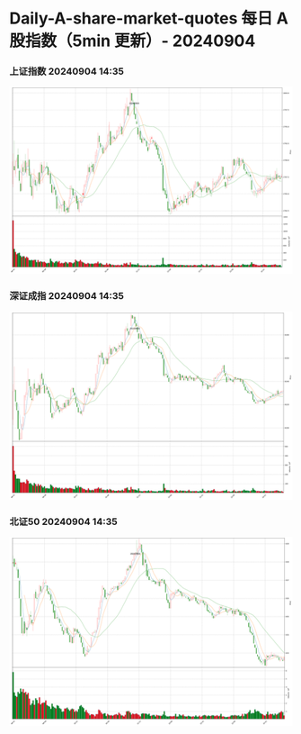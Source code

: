 
# Daily-A-share-market-quotes 每日 A 股指数（5min 更新）- 20240904

### 上证指数 20240904 14:35
![](./fig/2024/9/20240904-sh000001.png)

### 深证成指 20240904 14:35
![](./fig/2024/9/20240904-sz399001.png)

### 北证50 20240904 14:35
![](./fig/2024/9/20240904-bj899050.png)

